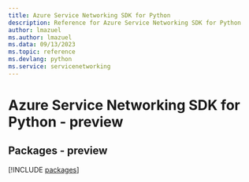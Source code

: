 ```yaml
---
title: Azure Service Networking SDK for Python
description: Reference for Azure Service Networking SDK for Python
author: lmazuel
ms.author: lmazuel
ms.data: 09/13/2023
ms.topic: reference
ms.devlang: python
ms.service: servicenetworking
---
```

# Azure Service Networking SDK for Python - preview
## Packages - preview
[!INCLUDE [packages](service-networking-index.md)]